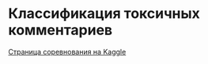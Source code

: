 # Классификация токсичных комментариев
[Страница соревнования на Kaggle](https://www.kaggle.com/c/jigsaw-toxic-comment-classification-challenge)
